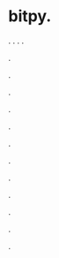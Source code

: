 # bitpy.
.
.
.
.












.






















































.
























.



























.

















































































.































































.































































































.















.


































































.
























































































.




.






.






























